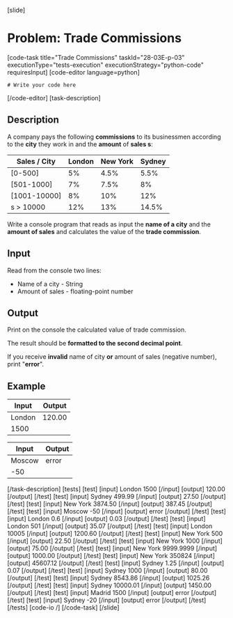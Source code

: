 [slide]
# Problem: Trade Commissions
[code-task title="Trade Commissions" taskId="28-03E-p-03" executionType="tests-execution" executionStrategy="python-code" requiresInput]
[code-editor language=python]
```
# Write your code here
```
[/code-editor]
[task-description]
## Description

A company pays the following **commissions** to its businessmen according to the **city** they work in and the **amount** of **sales s**:

| **Sales / City** | London | New York | Sydney|
| --- | --- | --- | --- |
| \[0-500\] | 5% | 4.5% | 5.5% |
| \[501-1000\] | 7% | 7.5% | 8% |
| \[1001-10000\] | 8% | 10% | 12% |
| s > 10000 | 12% | 13% | 14.5% |

Write a console program that reads as input the **name of a city** and the **amount of sales** and calculates the value of the **trade commission**. 

## Input
Read from the console two lines:
- Name of a city - String
- Amount of sales - floating-point number

## Output
Print on the console the calculated value of trade commission.

The result should be **formatted to the second decimal point**. 

If you receive **invalid** name of city **or** amount of sales (negative number), print "**error**".

## Example
| **Input** | **Output** |  
| --- | --- |
| London | 120.00 | 
| 1500 | |  

| **Input** | **Output** | 
| --- | --- | 
| Moscow | error |
| -50 | |
[/task-description]
[tests]
[test]
[input]
London
1500
[/input]
[output]
120.00
[/output]
[/test]
[test]
[input]
Sydney
499.99
[/input]
[output]
27.50
[/output]
[/test]
[test]
[input]
New York
3874.50
[/input]
[output]
387.45
[/output]
[/test]
[test]
[input]
Moscow
-50
[/input]
[output]
error
[/output]
[/test]
[test]
[input]
London
0.6
[/input]
[output]
0.03
[/output]
[/test]
[test]
[input]
London
501
[/input]
[output]
35.07
[/output]
[/test]
[test]
[input]
London
10005
[/input]
[output]
1200.60
[/output]
[/test]
[test]
[input]
New York
500
[/input]
[output]
22.50
[/output]
[/test]
[test]
[input]
New York
1000
[/input]
[output]
75.00
[/output]
[/test]
[test]
[input]
New York
9999.9999
[/input]
[output]
1000.00
[/output]
[/test]
[test]
[input]
New York
350824
[/input]
[output]
45607.12
[/output]
[/test]
[test]
[input]
Sydney
1.25
[/input]
[output]
0.07
[/output]
[/test]
[test]
[input]
Sydney
1000
[/input]
[output]
80.00
[/output]
[/test]
[test]
[input]
Sydney
8543.86
[/input]
[output]
1025.26
[/output]
[/test]
[test]
[input]
Sydney
10000.01
[/input]
[output]
1450.00
[/output]
[/test]
[test]
[input]
Madrid
1500
[/input]
[output]
error
[/output]
[/test]
[test]
[input]
Sydney
-20
[/input]
[output]
error
[/output]
[/test]
[/tests]
[code-io /]
[/code-task]
[/slide]